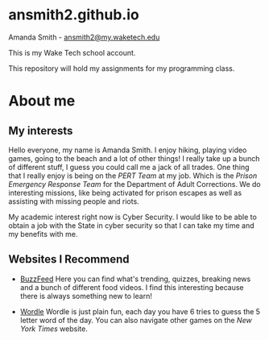 # ansmith2.github.io
Amanda Smith - ansmith2@my.waketech.edu

This is my Wake Tech school account.

This repository will hold my assignments for my programming class. 


# About me
  
## My interests

   Hello everyone, my name is Amanda Smith. I enjoy hiking, playing video games, going to the beach and a lot of other things! I really take up a bunch of different stuff, I guess you could call me a jack of all trades. One thing that I really enjoy is being on the *PERT Team* at my job. Which is the *Prison Emergency Response Team* for the Department of Adult Corrections. We do interesting missions, like being activated for prison escapes as well as assisting with missing people and riots. 

   My academic interest right now is Cyber Security. I would like to be able to obtain a job with the State in cyber security so that I can take my time and my benefits with me. 


## Websites I Recommend

   - [BuzzFeed](https://www.buzzfeed.com)  Here you can find what's trending, quizzes, breaking news and a bunch of different food videos. I find this interesting because there is always something new to learn!

   - [Wordle]( https://www.nytimes.com/games/wordle)  Wordle is just plain fun, each day you have 6 tries to guess the 5 letter word of the day. You can also navigate other games on the _New York Times_ website.



